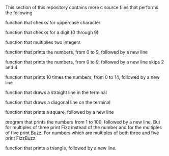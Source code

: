 This section of this repository contains more c source files that performs the following

function that checks for uppercase character

function that checks for a digit (0 through 9)

function that multiplies two integers

function that prints the numbers, from 0 to 9, followed by a new line

function that prints the numbers, from 0 to 9, followed by a new line skips 2 and 4

function that prints 10 times the numbers, from 0 to 14, followed by a new line

function that draws a straight line in the terminal

function that draws a diagonal line on the terminal

function that prints a square, followed by a new line

program that prints the numbers from 1 to 100, followed by a new line. But for multiples of three print Fizz instead of the number and for the multiples of five print Buzz. For numbers which are multiples of both three and five print FizzBuzz

function that prints a triangle, followed by a new line.

